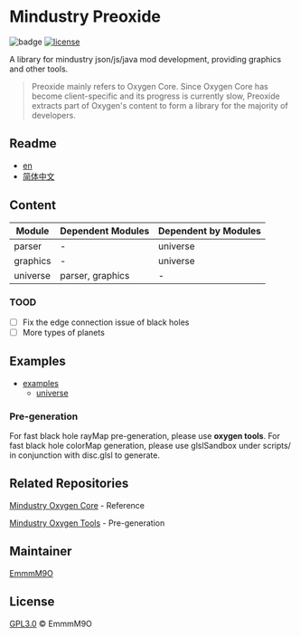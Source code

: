 # Mindustry Preoxide

![badge](https://img.shields.io/github/commit-activity/m/EmmmM9O/mindustry-preoxide-lib)
[![license](https://img.shields.io/github/license/EmmmM9O/mindustry-preoxide-lib.svg)](LICENSE)

A library for mindustry json/js/java mod development, providing graphics and other tools.

> Preoxide mainly refers to Oxygen Core. Since Oxygen Core has become client-specific and its progress is currently slow, Preoxide extracts part of Oxygen's content to form a library for the majority of developers.

## Readme

- [en](README.md)
- [简体中文](README.zh_CN.md)

## Content

|  Module  | Dependent Modules | Dependent by Modules |
|----------|-------------------|----------------------|
| parser   | -                 | universe             |
| graphics | -                 | universe             |
| universe | parser, graphics  | -                    |

### TOOD

- [ ] Fix the edge connection issue of black holes
- [ ] More types of planets

## Examples

- [examples](examples/)
  - [universe](examples/universe)

### Pre-generation

For fast black hole rayMap pre-generation, please use **oxygen tools**.
For fast black hole colorMap generation, please use glslSandbox under scripts/ in conjunction with disc.glsl to generate.

## Related Repositories

[Mindustry Oxygen Core](https://github.com/EmmmM9O/mindustry-oxygen-core) - Reference

[Mindustry Oxygen Tools](https://github.com/EmmmM9O/oxygen-tools) - Pre-generation

## Maintainer

[EmmmM9O](https://github.com/EmmmM9O)

## License

[GPL3.0](LICENSE) © EmmmM9O
